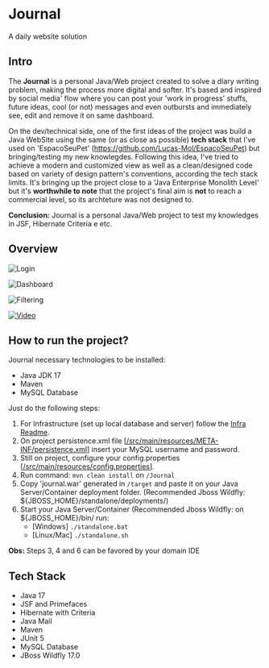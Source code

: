 # Journal
A daily website solution
## Intro
The **Journal** is a personal Java/Web project created to solve a diary writing problem, making the process more digital and softer. It's based and inspired by social media' flow where you can post your 'work in progress' stuffs, future ideas, cool (or not) messages and even outbursts and immediately see, edit and remove it on same dashboard.

On the dev/technical side, one of the first ideas of the project was build a Java WebSite using the same (or as close as possible) **tech stack** that I've used on 'EspacoSeuPet' (https://github.com/Lucas-Mol/EspacoSeuPet) but bringing/testing my new knowlegdes. Following this idea, I've tried to achieve a modern and customized view as well as a clean/designed code based on variety of design pattern's conventions, according the tech stack limits. It's bringing up the project close to a 'Java Enterprise Monolith Level' but it's **worthwhile to note** that the project's final aim is **not** to reach a commercial level, so its archteture was not designed to. 

**Conclusion:** Journal is a personal Java/Web project to test my knowledges in JSF, Hibernate Criteria e etc.
## Overview

![Login](https://cdn.discordapp.com/attachments/778788148921761822/1101943586909589655/journal_login.jpg)

![Dashboard](https://cdn.discordapp.com/attachments/778788148921761822/1101943588125954059/journal_dashboard.jpg)

![Filtering](https://cdn.discordapp.com/attachments/778788148921761822/1101943588562153522/journal_dashboard_search.jpg)

[![Video]()]()

## How to run the project?

Journal necessary technologies to be installed:
- Java JDK 17
- Maven
- MySQL Database

Just do the following steps:
1. For Infrastructure (set up local database and server) follow the <a href="journal_infra/INFRA_README.md">Infra Readme</a>.
2. On project persistence.xml file [<a href="Journal/src/main/resources/META-INF/persistence.xml">/src/main/resources/META-INF/persistence.xml</a>] insert your MySQL username and password.
3. Still on project, configure your config.properties [<a href="Journal/src/main/resources/config.properties">/src/main/resources/config.properties</a>].
4. Run command: ``mvn clean install`` on ``/Journal``
5. Copy 'journal.war' generated in ``/target`` and paste it on your Java Server/Container deployment folder. (Recommended Jboss Wildfly: ${JBOSS_HOME}/standalone/deployments/)
6. Start your Java Server/Container (Recommended Jboss Wildfly: on ${JBOSS_HOME}/bin/ run:
    - [Windows] ``./standalone.bat``
    - [Linux/Mac] ``./standalone.sh``

**Obs:** Steps 3, 4 and 6 can be favored by your domain IDE

## Tech Stack
- Java 17
- JSF and Primefaces
- Hibernate with Criteria
- Java Mail
- Maven
- JUnit 5
- MySQL Database
- JBoss Wildfly 17.0
